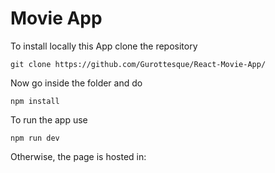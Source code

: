 # Movie App

To install locally this App clone the repository 

` git clone https://github.com/Gurottesque/React-Movie-App/ `

Now go inside the folder and do

` npm install `

To run the app use

` npm run dev `

Otherwise, the page is hosted in:
